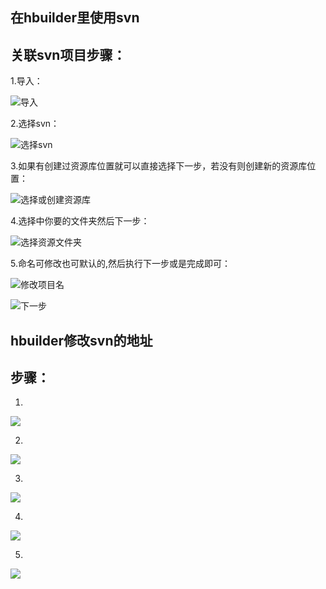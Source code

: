 ## 在hbuilder里使用svn

关联svn项目步骤：
-

1.导入：

![导入](img/svn/1.png)

2.选择svn：

![选择svn](img/svn/2.png)

3.如果有创建过资源库位置就可以直接选择下一步，若没有则创建新的资源库位置：

![选择或创建资源库](img/svn/3.png)

4.选择中你要的文件夹然后下一步：

![选择资源文件夹](img/svn/4.png)

5.命名可修改也可默认的,然后执行下一步或是完成即可：

![修改项目名](img/svn/5.png)

![下一步](img/svn/5.png)


## hbuilder修改svn的地址

步骤：
-

1.

![](img/svn/svn-addr-change-1.jpg)

2.

![](img/svn/svn-addr-change-2.png)

3.

![](img/svn/svn-addr-change-3.png)

4.

![](img/svn/svn-addr-change-4.jpg)

5.

![](img/svn/svn-addr-change-5.jpg)

